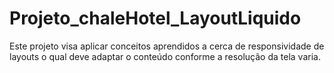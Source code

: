 # Projeto_chaleHotel_LayoutLiquido
Este projeto visa aplicar conceitos aprendidos a cerca de responsividade de layouts o qual deve adaptar o conteúdo conforme a resolução da tela varia.
